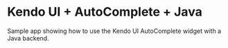 Kendo UI + AutoComplete + Java
=======================

Sample app showing how to use the Kendo UI AutoComplete widget with a Java backend.
